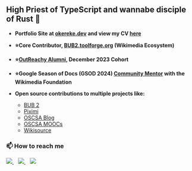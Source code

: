 ## **High Priest of TypeScript and wannabe disciple of Rust 🦀**

*   **Portfolio Site at [okereke.dev](https://www.okereke.dev) and view my CV [here](https://drive.google.com/file/d/1ZvcAMV65V77ol0p4xVDIi5ZsFzT2K5-3/view)**
*   **⭐️Core Contributor, [BUB2.toolforge.org](https://github.com/coderwassananmol/BUB2) (Wikimedia Ecosystem)**
*   **⭐️[OutReachy Alumni](https://www.outreachy.org/alums/2023-12), December 2023 Cohort**
*   **⭐️Google Season of Docs (GSOD 2024) [Community Mentor](https://www.mediawiki.org/w/index.php?title=Season_of_Docs/2024/Proposal) with the Wikimedia Foundation**
*   **Open source contributions to multiple projects like:**
   
      * [BUB 2](https://github.com/coderwassananmol/BUB2/pulls?q=is%3Apr+is%3Aclosed+author%3Aokerekechinweotito)
      * [Piximi](https://github.com/piximi/piximi/pulls?q=is%3Apr+is%3Aclosed+author%3Aokerekechinweotito)
      * [OSCSA Blog](https://github.com/Open-Science-Community-Saudi-Arabia/OSCSA-en-blog/pulls?q=is%3Apr+is%3Aclosed+author%3Aokerekechinweotito)
      * [OSCSA MOOCs](https://github.com/Open-Science-Community-Saudi-Arabia/MOOCs/pulls?q=is%3Apr+is%3Aclosed+author%3Aokerekechinweotito)
      * [Wikisource](https://gerrit.wikimedia.org/r/q/project:mediawiki/extensions/Wikisource+branch:master)

### 📫 How to reach me

<p align='left'>
<a href="https://twitter.com/okereke__">
  <img src="https://img.shields.io/badge/twitter-%231DA1F2.svg?&style=for-the-badge&logo=twitter&logoColor=white" />
</a> &nbsp;&nbsp;
  
<a href="https://www.linkedin.com/in/chinweotito-okereke-9185941ba//">
  <img src="https://img.shields.io/badge/linkedin-%230077B5.svg?&style=for-the-badge&logo=linkedin&logoColor=white" />
</a> &nbsp;&nbsp;
 
<a href="mailto:okerekechinweotito@gmail.com">
  <img src="https://img.shields.io/badge/email me-%23D14836.svg?&style=for-the-badge&logo=gmail&logoColor=white" />
  </a>
  </p>
